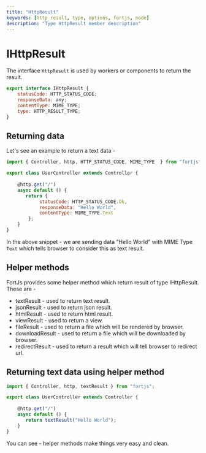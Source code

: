```yaml
---
title: "HttpResult"
keywords: [http result, type, options, fortjs, node]
description: "Type HttpResult member description"
---
```


# IHttpResult

The interface `HttpResult` is used by workers or components to return the result. 

```js
export interface IHttpResult {
    statusCode: HTTP_STATUS_CODE;
    responseData: any;
    contentType: MIME_TYPE;
    type: HTTP_RESULT_TYPE;
}
```

## Returning data

Let's see an example to return a text data -

```js
import { Controller, http, HTTP_STATUS_CODE, MIME_TYPE  } from "fortjs";

export class UserController extends Controller {
   
    @http.get("/")
    async default () {
       return {
            statusCode: HTTP_STATUS_CODE.Ok,
            responseData: "Hello World",
            contentType: MIME_TYPE.Text
        };
    }
}
```

In the above snippet - we are sending data "Hello World" with MIME Type `Text` which tells browser to consider this as text result. 

## Helper methods

FortJs provides some helper method which return result of type IHttpResult. These are - 

* textResult - used to return text result.
* jsonResult - used to return json result.
* htmlResult - used to return html result.
* viewResult - used to return a view.
* fileResult - used to return a file which will be rendered by browser.
* downloadResult - used to return a file which will be downloaded by browser.
* redirectResult - used to return a result which will tell browser to redirect url.


## Returning text data using helper method

```js
import { Controller, http, textResult } from "fortjs";

export class UserController extends Controller {
    
    @http.get("/")
    async default () {
       return textResult("Hello World");
    }
}
```

You can see - helper methods make things very easy and clean.
